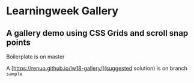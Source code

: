 # Learningweek Gallery
## A gallery demo using CSS Grids and scroll snap points

Boilerplate is on master

A [https://renuo.github.io/lw18-gallery/](suggested solution) is on branch `sample`
